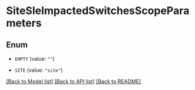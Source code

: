 # SiteSleImpactedSwitchesScopeParameters

## Enum


* `EMPTY` (value: `""`)

* `SITE` (value: `"site"`)


[[Back to Model list]](../README.md#documentation-for-models) [[Back to API list]](../README.md#documentation-for-api-endpoints) [[Back to README]](../README.md)


